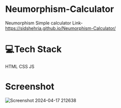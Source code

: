 # Neumorphism-Calculator
Neumorphism Simple calculator
Link- https://sidshehria.github.io/Neumorphism-Calculator/

# 💻Tech Stack
HTML CSS JS

# Screenshot
![Screenshot 2024-04-17 212638](https://github.com/sidshehria/Neumorphism-Calculator/assets/83392744/6427debd-4489-4f41-9ea5-ce38875338e0)

